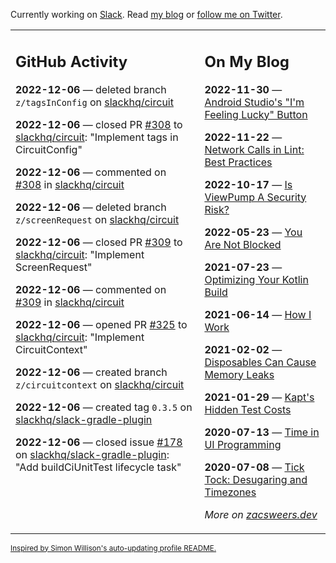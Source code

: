 Currently working on [Slack](https://slack.com/). Read [my blog](https://zacsweers.dev/) or [follow me on Twitter](https://twitter.com/ZacSweers).

<table><tr><td valign="top" width="60%">

## GitHub Activity
<!-- githubActivity starts -->
**2022-12-06** — deleted branch `z/tagsInConfig` on [slackhq/circuit](https://github.com/slackhq/circuit)

**2022-12-06** — closed PR [#308](https://github.com/slackhq/circuit/pull/308) to [slackhq/circuit](https://github.com/slackhq/circuit): "Implement tags in CircuitConfig"

**2022-12-06** — commented on [#308](https://github.com/slackhq/circuit/pull/308#issuecomment-1340103922) in [slackhq/circuit](https://github.com/slackhq/circuit)

**2022-12-06** — deleted branch `z/screenRequest` on [slackhq/circuit](https://github.com/slackhq/circuit)

**2022-12-06** — closed PR [#309](https://github.com/slackhq/circuit/pull/309) to [slackhq/circuit](https://github.com/slackhq/circuit): "Implement ScreenRequest"

**2022-12-06** — commented on [#309](https://github.com/slackhq/circuit/pull/309#issuecomment-1340103203) in [slackhq/circuit](https://github.com/slackhq/circuit)

**2022-12-06** — opened PR [#325](https://github.com/slackhq/circuit/pull/325) to [slackhq/circuit](https://github.com/slackhq/circuit): "Implement CircuitContext"

**2022-12-06** — created branch `z/circuitcontext` on [slackhq/circuit](https://github.com/slackhq/circuit)

**2022-12-06** — created tag `0.3.5` on [slackhq/slack-gradle-plugin](https://github.com/slackhq/slack-gradle-plugin)

**2022-12-06** — closed issue [#178](https://github.com/slackhq/slack-gradle-plugin/issues/178) on [slackhq/slack-gradle-plugin](https://github.com/slackhq/slack-gradle-plugin): "Add buildCiUnitTest lifecycle task"
<!-- githubActivity ends -->
</td><td valign="top" width="40%">

## On My Blog
<!-- blog starts -->
**2022-11-30** — [Android Studio's "I'm Feeling Lucky" Button](https://www.zacsweers.dev/android-studios-im-feeling-lucky-button/)

**2022-11-22** — [Network Calls in Lint: Best Practices](https://www.zacsweers.dev/network-calls-in-lint-best-practices/)

**2022-10-17** — [Is ViewPump A Security Risk?](https://www.zacsweers.dev/is-viewpump-a-security-risk/)

**2022-05-23** — [You Are Not Blocked](https://www.zacsweers.dev/you-are-not-blocked/)

**2021-07-23** — [Optimizing Your Kotlin Build](https://www.zacsweers.dev/optimizing-your-kotlin-build/)

**2021-06-14** — [How I Work](https://www.zacsweers.dev/how-i-work/)

**2021-02-02** — [Disposables Can Cause Memory Leaks](https://www.zacsweers.dev/disposables-can-cause-memory-leaks/)

**2021-01-29** — [Kapt's Hidden Test Costs](https://www.zacsweers.dev/kapts-hidden-test-costs/)

**2020-07-13** — [Time in UI Programming](https://www.zacsweers.dev/time-in-ui/)

**2020-07-08** — [Tick Tock: Desugaring and Timezones](https://www.zacsweers.dev/ticktock-desugaring-timezones/)
<!-- blog ends -->
_More on [zacsweers.dev](https://zacsweers.dev/)_
</td></tr></table>

<sub><a href="https://simonwillison.net/2020/Jul/10/self-updating-profile-readme/">Inspired by Simon Willison's auto-updating profile README.</a></sub>